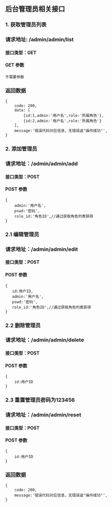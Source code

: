 ## 后台管理员相关接口

### 1. 获取管理员列表
### 请求地址: /admin/admin/list

#### 接口类型：GET

#### GET 参数

```
不需要参数
```

### 返回数据

```
{
    code: 200,
    data: [
        {id:1,admin:'用户名',role:'所属角色'},
        {id:2,admin:'用户名',role:'所属角色'}
    ],
    message:'错误代码对应信息，无错误返"操作成功"',
}
```
### 2. 添加管理员
### 请求地址：/admin/admin/add

#### 接口类型：POST
#### POST 参数

```$xslt
{
    admin:'用户名',
    pswd:'密码',
    role_id:'角色ID',//通过获取角色列表获得
}
```
### 2.1 编辑管理员
   ### 请求地址：/admin/admin/edit
   
   #### 接口类型：POST
   #### POST 参数
   
```$xslt
{
   id:用户ID,
   admin:'用户名',
   pswd:'密码',
   role_id:'角色ID',//通过获取角色列表获得
}
```
### 2.2 删除管理员
   ### 请求地址：/admin/admin/delete
   
   #### 接口类型：POST
   #### POST 参数
   
   ```$xslt
   {
       id:用户ID
   }
   ```
### 2.3 重置管理员密码为123456
   ### 请求地址：/admin/admin/reset
   
   #### 接口类型：POST
   #### POST 参数
   
   ```$xslt
   {
       id:用户ID
   }
   ```


### 返回数据

```
{
    code: 200,
    message:'错误代码对应信息，无错误返"操作成功"',
}
```
